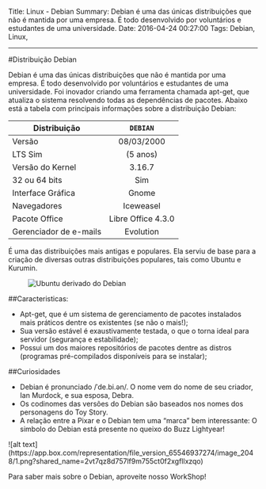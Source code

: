 Title: Linux - Debian
Summary: Debian é uma das únicas distribuições que não é mantida por uma empresa. É todo desenvolvido por voluntários e estudantes de uma universidade.
Date: 2016-04-24 00:27:00
Tags: Debian, Linux,

---
#Distribuição Debian

Debian é uma das únicas distribuições que não é mantida por uma empresa. É todo desenvolvido por voluntários e estudantes de uma universidade. Foi inovador criando uma ferramenta chamada apt-get, que atualiza o sistema resolvendo todas as dependências de pacotes. 
Abaixo está a tabela com principais informações sobre a distribuição Debian:

Distribuição | `DEBIAN`
| ------------- |:-------------:|
Versão | 08/03/2000
LTS Sim | (5 anos)
Versão do Kernel | 3.16.7
32 ou 64 bits | Sim
Interface Gráfica | Gnome
Navegadores | Iceweasel
Pacote Office | Libre Office 4.3.0
Gerenciador de e-mails | Evolution

É uma das distribuições mais antigas e populares. Ela serviu de base para a criação de diversas outras distribuições populares, tais como Ubuntu e Kurumin.<p> </p>

<figure style="aling: center;">
<img src="https://app.box.com/representation/file_version_65546597610/image_2048/1.png?shared_name=v38x0xirvx2zbu2rt299jchxoyq0kgzv" alt="Ubuntu derivado do Debian" aling="center">
</figure>
<p> </p>
##Caracteristicas:<p> </p>

<ul>
<li>Apt-get, que é um sistema de gerenciamento de pacotes instalados mais práticos dentre os existentes (se não o mais!);</li>
<li>Sua versão estável é exaustivamente testada, o que o torna ideal para servidor (segurança e estabilidade);</li>
<li>Possui um dos maiores repositórios de pacotes dentre as distros (programas pré-compilados disponíveis para se instalar);</li>
</ul>
<p> </p>
 
##Curiosidades<p> </p>

<ul>
<li>Debian é pronunciado /ˈde.bi.ən/. O nome vem do nome de seu criador, Ian Murdock, e sua esposa, Debra.</li>
<li>Os codinomes das versões do Debian são baseados nos nomes dos personagens do Toy Story.</li>
<li>A relação entre a Pixar e o Debian tem uma “marca” bem interessante: O simbolo do Debian está presente no queixo do Buzz Lightyear!</li>
</ul>
<p> </p>
![alt text](https://app.box.com/representation/file_version_65546937274/image_2048/1.png?shared_name=2vt7qz8d757lf9m755ct0f2xgfllxzqo)
<p> </p>

Para saber mais sobre o Debian, aproveite nosso WorkShop!
